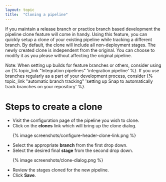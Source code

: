 ```yaml
---
layout: topic
title:  "Cloning a pipeline"
---
```


If you maintain a release branch or practice branch based development the pipeline clone feature will come in handy. Using this feature, you can quickly setup a clone of your existing pipeline while tracking a different branch. By default, the clone will include all non-deployment stages. The newly created clone is independent from the original. You can choose to modify it as you please without affecting the original pipeline.

Note: When setting up builds for feature branches or others, consider using an {% topic_link "Integration pipelines" 'integration pipeline' %}. If you use branches regularly as a part of your development process, consider {% topic_link "automatic branch tracking" 'setting up Snap to automatically track branches on your repository' %}.

# Steps to create a clone

* Visit the configuration page of the pipeline you wish to clone.
* Click on the **clones** link which will bring up the clone dialog.
  <p>{% image screenshots/configure-header-clone-link.png %}</p>
* Select the appropriate **branch** from the first drop down.
* Select the desired final **stage** from the second drop down.
  <p>{% image screenshots/clone-dialog.png %}</p>
* Review the stages cloned for the new pipeline.
* Click **Save**.
